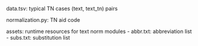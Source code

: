 data.tsv:
    typical TN cases (text, text_tn) pairs

normalization.py: TN aid code

assets: runtime resources for text norm modules
    - abbr.txt: abbreviation list
    - subs.txt: substitution list

